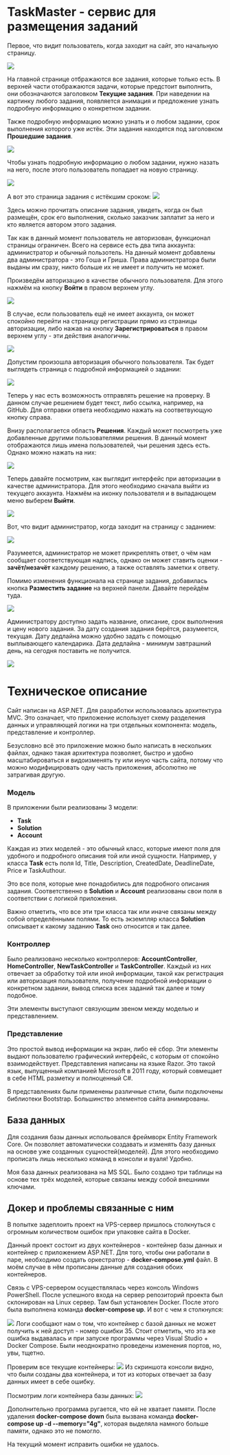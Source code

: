 # TaskMaster - сервис для размещения заданий

Первое, что видит пользователь, когда заходит на сайт, это начальную страницу. 

![](Screenshots/Screen1.png)

На главной странице отбражаются все задания, которые только есть. В верхней части отображаются задачи, которые предстоит выполнить, они обозначаются заголовком **Текущие задания**. При наведении на картинку любого задания, появляется анимация и предложение узнать подробную информацию о конкретном задании. 

Также подробную информацию можно узнать и о любом задании, срок выполнения которого уже истёк. Эти задания находятся под заголовком **Прошедшие задания**.

![](Screenshots/Screen2.png)

Чтобы узнать подробную информацию о любом задании, нужно назать на него, после этого пользователь попадает на новую страницу.

![](Screenshots/Screen3.png)

А вот это страница задания с истёкшим сроком:
![](Screenshots/Screen12.png)


Здесь можно прочитать описание задания, увидеть, когда он был размещён, срок его выполнения, сколько заказчик заплатит за него и кто является автором этого задания.

Так как в данный момент пользователь не авторизован, функционал страницы ограничен. Всего на сервисе есть два типа аккаунта: администратор и обычный пользотель. На данный момент добавлены два администратора - это Гоша и Гриша. Права администратора были выданы им сразу, никто больше их не имеет и получить не может.

Произведём авторизацию в качестве обычного пользователя. Для этого нажмём на кнопку **Войти** в правом верхнем углу. 

![](Screenshots/Screen4.png)

В случае, если пользователь ещё не имеет аккаунта, он может спокойно перейти на страницу регистрации прямо из страницы авторизации, либо нажав на кнопку **Зарегистрироваться** в правом верхнем углу - эти действия аналогичны.

![](Screenshots/Screen5.png)

Допустим произошла авторизация обычного пользователя. Так будет выглядеть страница с подробной информацией о задании:

![](Screenshots/Screen6.png)

Теперь у нас есть возможность отправлять решение на проверку. В данном случае решением будет текст, либо ссылка, например, на GitHub. Для отправки ответа необходимо нажать на соответвующую кнопку справа.

Внизу располагается область **Решения**. Каждый может посмотреть уже добавленные другими пользователями решения. В данный момент отображаются лишь имена пользователей, чьи решения здесь есть. Однако можно нажать на них: 

![](Screenshots/Screen7.png)

Теперь давайте посмотрим, как выглядит интерфейс при авторизации в качестве администратора. Для этого необходимо сначала выйти из текущего аккаунта. Нажмём на иконку пользователя и в выпадающем меню выберем **Выйти**.

![](Screenshots/Screen8.png)

Вот, что видит администратор, когда заходит на страницу с заданием:

![](Screenshots/Screen9.png)

Разумеется, администратор не может прикреплять ответ, о чём нам сообщает соответствующая надпись, однако он может ставить оценки - **зачёт/незачёт** каждому решению, а также оставлять заметки к ответу.

Помимо изменения функционала на странице задания, добавилась кнопка **Разместить задание** на верхней панели. Давайте перейдём туда.

![](Screenshots/Screen10.png)

Администратору доступно задать название, описание, срок выполнения и цену нового задания. За дату создания задания берётся, разумеется, текущая. Дату дедлайна можно удобно задать с помощью выплывающего календарика. Дата дедлайна - минимум завтрашний день, на сегодня поставить не получится. 

![](Screenshots/Screen11.png)


# Техническое описание
Сайт написан на ASP.NET. Для разработки использовалась архитектура MVC. Это означает, что приложение использует схему разделения данных и управляющей логики на три отдельных компонента: модель, представление и контроллер.

Безусловно всё это приложение можно было написать в нескольких файлах, однако такая архитектура позволяет, быстро и удобно масштабироваться и видоизменять ту или иную часть сайта, потому что можно модифицировать одну часть приложения, абсолютно не затрагивая другую.

### Модель
В приложении были реализованы 3 модели:
+ **Task**
+ **Solution**
+ **Account**

Каждая из этих моделей - это обычный класс, которые имеют поля для удобного и подробного описания той или иной сущности. Например, у класса **Task** есть поля Id, Title, Description, CreatedDate, DeadlineDate, Price и TaskAuthour.

Это все поля, которые мне понадобились для подробного описания задания. Соответственно в **Solution** и **Account** реализованы свои поля в соответствии с логикой приложения.

Важно отметить, что все эти три класса так или иначе связаны между собой определёнными полями. То есть экземпляр класса **Solution** описывает к какому заданию **Task** оно относится и так далее.

### Контроллер
Было реализовано несколько контроллеров: **AccountController**, **HomeController**, **NewTaskController** и **TaskController**. Каждый из них отвечает за обработку той или иной информации, такой как регистрация или авторизация пользователя, получение подробной информации о конкретном задании, вывод списка всех заданий так далее и тому подобное.

Эти элементы выступают связующим звеном между моделью и представлением.

### Представление
Это простой вывод информации на экран, либо её сбор. Эти элементы выдают пользователю графический интерфейс, с которым от спокойно взаимодействует. Представления написаны на языке Razor. Это такой язык, выпущенный компанией Microsoft в 2011 году, который совмещает в себе HTML разметку и полноценный C#.

В представлениях были применены различные стили, были подключены библиотеки Bootstrap. Большинство элементов сайта анимированы.

## База данных
Для создания базы данных испольовался фреймворк Entity Framework Core. Он позволяет автоматически создавать и изменять базу данных на основе уже созданных сущностей(моделей). Для этого необходимо прописать лишь несколько команд в консоли и вуаля! Удобно. 

Моя база данных реализована на MS SQL. Было создано три таблицы на основе тех трёх моделей, которые связаны между собой внешними ключами.  

## Докер и проблемы связанные с ним
В попытке задеплоить проект на VPS-сервер пришлось столкнуться с огромным количеством ошибок при упаковке сайта в Docker. 

Данный проект состоит из двух контейнеров - контейнер базы данных и контейнер с приложением ASP.NET. Для того, чтобы они работали в паре, необходимо создать оркестратор - **docker-compose.yml** файл. В моём случае в нём прописаны данные для создания обоих контейнеров.

Связь с VPS-сервером осуществлялась через консоль Windows PowerShell. После успешного входа на сервер репозиторий проекта был склонирован на Linux сервер. Там был установлен Docker. После этого была выполнена команда **docker-compose up**. И вот с чем я столкнулся:

![](Screenshots/Screen13.jpg)
Логи сообщают нам о том, что контейнер с базой данных не может получить к ней доступ - номер ошибки 35. Стоит отметить, что эта же ошибка выдавалась и при запуске программы через Visual Studio + Docker Compose. Были неоднократно проведены изменения портов, но, увы, тщетно. 

Проверим все текущие контейнеры:
![](Screenshots/Screen14.jpg)
Из скриншота консоли видно, что были созданы два контейнера, и тот из которых отвечает за базу данных имеет в себе ошибку.

Посмотрим логи контейнера базы данных:
![](Screenshots/Screen15.jpg)

Дополнительно программа ругается, что ей не хватает памяти. После удаления **docker-compose down** была вызвана команда **docker-compose up -d --memory="4g"**, которая выделяла намного больше памяти, однако это не помогло.

На текущий момент исправить ошибки не удалось.
